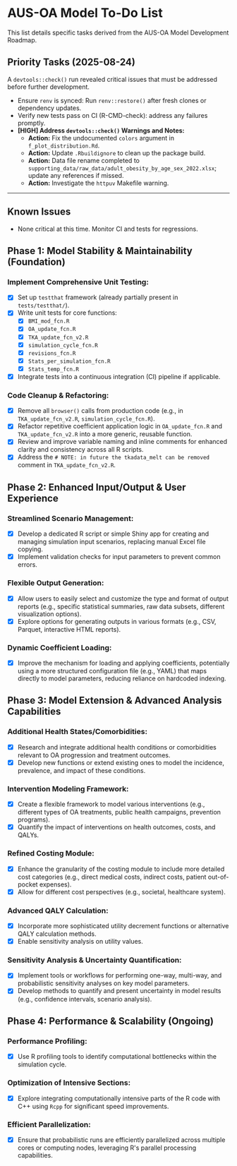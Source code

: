 # AUS-OA Model To-Do List

This list details specific tasks derived from the AUS-OA Model Development Roadmap.

## Priority Tasks (2025-08-24)

A `devtools::check()` run revealed critical issues that must be addressed before further development.

- Ensure `renv` is synced: Run `renv::restore()` after fresh clones or dependency updates.
- Verify new tests pass on CI (R-CMD-check): address any failures promptly.
- **[HIGH] Address `devtools::check()` Warnings and Notes:**
  - **Action:** Fix the undocumented `colors` argument in `f_plot_distribution.Rd`.
  - **Action:** Update `.Rbuildignore` to clean up the package build.
  - **Action:** Data file rename completed to `supporting_data/raw_data/adult_obesity_by_age_sex_2022.xlsx`; update any references if missed.
  - **Action:** Investigate the `httpuv` Makefile warning.

---

## Known Issues

- None critical at this time. Monitor CI and tests for regressions.

## Phase 1: Model Stability & Maintainability (Foundation)

### Implement Comprehensive Unit Testing:
- [x] Set up `testthat` framework (already partially present in `tests/testthat/`).
- [x] Write unit tests for core functions:
    - [x] `BMI_mod_fcn.R`
    - [x] `OA_update_fcn.R`
    - [x] `TKA_update_fcn_v2.R`
    - [x] `simulation_cycle_fcn.R`
    - [x] `revisions_fcn.R`
    - [x] `Stats_per_simulation_fcn.R`
    - [x] `Stats_temp_fcn.R`
- [x] Integrate tests into a continuous integration (CI) pipeline if applicable.

### Code Cleanup & Refactoring:
- [x] Remove all `browser()` calls from production code (e.g., in `TKA_update_fcn_v2.R`, `simulation_cycle_fcn.R`).
- [x] Refactor repetitive coefficient application logic in `OA_update_fcn.R` and `TKA_update_fcn_v2.R` into a more generic, reusable function.
- [x] Review and improve variable naming and inline comments for enhanced clarity and consistency across all R scripts.
- [x] Address the `# NOTE: in future the tkadata_melt can be removed` comment in `TKA_update_fcn_v2.R`.

## Phase 2: Enhanced Input/Output & User Experience

### Streamlined Scenario Management:
- [x] Develop a dedicated R script or simple Shiny app for creating and managing simulation input scenarios, replacing manual Excel file copying.
- [x] Implement validation checks for input parameters to prevent common errors.

### Flexible Output Generation:
- [x] Allow users to easily select and customize the type and format of output reports (e.g., specific statistical summaries, raw data subsets, different visualization options).
- [x] Explore options for generating outputs in various formats (e.g., CSV, Parquet, interactive HTML reports).

### Dynamic Coefficient Loading:
- [x] Improve the mechanism for loading and applying coefficients, potentially using a more structured configuration file (e.g., YAML) that maps directly to model parameters, reducing reliance on hardcoded indexing.

## Phase 3: Model Extension & Advanced Analysis Capabilities

### Additional Health States/Comorbidities:
- [x] Research and integrate additional health conditions or comorbidities relevant to OA progression and treatment outcomes.
- [x] Develop new functions or extend existing ones to model the incidence, prevalence, and impact of these conditions.

### Intervention Modeling Framework:
- [x] Create a flexible framework to model various interventions (e.g., different types of OA treatments, public health campaigns, prevention programs).
- [x] Quantify the impact of interventions on health outcomes, costs, and QALYs.

### Refined Costing Module:
- [x] Enhance the granularity of the costing module to include more detailed cost categories (e.g., direct medical costs, indirect costs, patient out-of-pocket expenses).
- [x] Allow for different cost perspectives (e.g., societal, healthcare system).

### Advanced QALY Calculation:
- [x] Incorporate more sophisticated utility decrement functions or alternative QALY calculation methods.
- [x] Enable sensitivity analysis on utility values.

### Sensitivity Analysis & Uncertainty Quantification:
- [x] Implement tools or workflows for performing one-way, multi-way, and probabilistic sensitivity analyses on key model parameters.
- [x] Develop methods to quantify and present uncertainty in model results (e.g., confidence intervals, scenario analysis).

## Phase 4: Performance & Scalability (Ongoing)

### Performance Profiling:
- [x] Use R profiling tools to identify computational bottlenecks within the simulation cycle.

### Optimization of Intensive Sections:
- [x] Explore integrating computationally intensive parts of the R code with C++ using `Rcpp` for significant speed improvements.

### Efficient Parallelization:
- [x] Ensure that probabilistic runs are efficiently parallelized across multiple cores or computing nodes, leveraging R's parallel processing capabilities.
